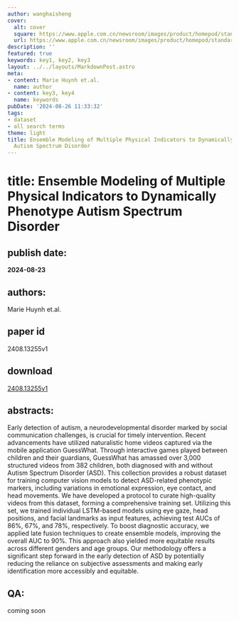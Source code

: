 ```yaml
---
author: wanghaisheng
cover:
  alt: cover
  square: https://www.apple.com.cn/newsroom/images/product/homepod/standard/Apple-HomePod-hero-230118_big.jpg.large_2x.jpg
  url: https://www.apple.com.cn/newsroom/images/product/homepod/standard/Apple-HomePod-hero-230118_big.jpg.large_2x.jpg
description: ''
featured: true
keywords: key1, key2, key3
layout: ../../layouts/MarkdownPost.astro
meta:
- content: Marie Huynh et.al.
  name: author
- content: key3, key4
  name: keywords
pubDate: '2024-08-26 11:33:32'
tags:
- dataset
- all search terms
theme: light
title: Ensemble Modeling of Multiple Physical Indicators to Dynamically Phenotype
  Autism Spectrum Disorder
---
```


# title: Ensemble Modeling of Multiple Physical Indicators to Dynamically Phenotype Autism Spectrum Disorder 
## publish date: 
**2024-08-23** 
## authors: 
  Marie Huynh et.al. 
## paper id
2408.13255v1
## download
[2408.13255v1](http://arxiv.org/abs/2408.13255v1)
## abstracts:
Early detection of autism, a neurodevelopmental disorder marked by social communication challenges, is crucial for timely intervention. Recent advancements have utilized naturalistic home videos captured via the mobile application GuessWhat. Through interactive games played between children and their guardians, GuessWhat has amassed over 3,000 structured videos from 382 children, both diagnosed with and without Autism Spectrum Disorder (ASD). This collection provides a robust dataset for training computer vision models to detect ASD-related phenotypic markers, including variations in emotional expression, eye contact, and head movements. We have developed a protocol to curate high-quality videos from this dataset, forming a comprehensive training set. Utilizing this set, we trained individual LSTM-based models using eye gaze, head positions, and facial landmarks as input features, achieving test AUCs of 86%, 67%, and 78%, respectively. To boost diagnostic accuracy, we applied late fusion techniques to create ensemble models, improving the overall AUC to 90%. This approach also yielded more equitable results across different genders and age groups. Our methodology offers a significant step forward in the early detection of ASD by potentially reducing the reliance on subjective assessments and making early identification more accessibly and equitable.
## QA:
coming soon
